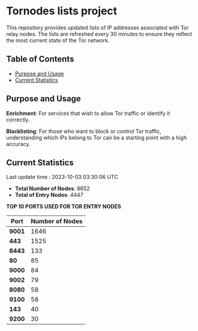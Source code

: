 # Tornodes lists project

This repository provides updated lists of IP addresses associated with Tor relay nodes. The lists are refreshed every 30 minutes to ensure they reflect the most current state of the Tor network.

## Table of Contents

- [Purpose and Usage](#purpose-and-usage)
- [Current Statistics](#current-statistics)


## Purpose and Usage

**Enrichment**: For services that wish to allow Tor traffic or identify it correctly.

**Blacklisting**: For those who want to block or control Tor traffic, understanding which IPs belong to Tor can be a starting point with a high accuracy.

## Current Statistics

Last update time : 2023-10-03 03:30:06 UTC

- **Total Number of Nodes**: 8652
- **Total of Entry Nodes**: 4447

**TOP 10 PORTS USED FOR TOR ENTRY NODES**

| **Port** | **Number of Nodes** |
|------|-----------------|
| **9001**   | 1646  |
| **443**   | 1525  |
| **8443**   | 133  |
| **80**   | 85  |
| **9000**   | 84  |
| **9002**   | 79  |
| **8080**   | 58  |
| **9100**   | 58  |
| **143**   | 40  |
| **9200**   | 30  |


